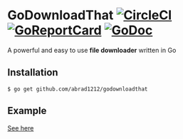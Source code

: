 # GoDownloadThat [![CircleCI](https://img.shields.io/circleci/build/gh/abrad1212/godownloadthat/master.svg?token=2c892740a3e7c7e058d1aa3f949f91fc1b16626d&style=flat-square&logo=circleci)](https://img.shields.io/circleci/build/gh/abrad1212/godownloadthat/master.svg?token=2c892740a3e7c7e058d1aa3f949f91fc1b16626d) [![GoReportCard](https://goreportcard.com/badge/github.com/abrad1212/godownloadthat)](https://goreportcard.com/report/github.com/abrad1212/godownloadthat) [![GoDoc](https://godoc.org/github.com/abrad1212/godownloadthat?status.svg)](https://godoc.org/github.com/abrad1212/godownloadthat)

A powerful and easy to use **file downloader** written in Go

## Installation
`$ go get github.com/abrad1212/godownloadthat`

## Example
[See here](https://github.com/abrad1212/godownloadthat/tree/master/examples)
